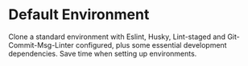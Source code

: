 # Default Environment
Clone a standard environment with Eslint, Husky, Lint-staged and Git-Commit-Msg-Linter configured, plus some essential development dependencies.
Save time when setting up environments.
